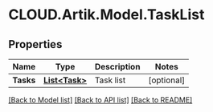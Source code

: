 # CLOUD.Artik.Model.TaskList
## Properties

Name | Type | Description | Notes
------------ | ------------- | ------------- | -------------
**Tasks** | [**List&lt;Task&gt;**](Task.md) | Task list | [optional] 

[[Back to Model list]](../README.md#documentation-for-models) [[Back to API list]](../README.md#documentation-for-api-endpoints) [[Back to README]](../README.md)

